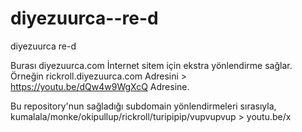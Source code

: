 # diyezuurca--re-d
diyezuurca re-d

Burası diyezuurca.com İnternet sitem için ekstra yönlendirme sağlar. <br>
Örneğin rickroll.diyezuurca.com Adresini > https://youtu.be/dQw4w9WgXcQ Adresine.

Bu repository'nun sağladığı subdomain yönlendirmeleri sırasıyla,
kumalala/monke/okipullup/rickroll/turipipip/vupvupvup > youtu.be/x


